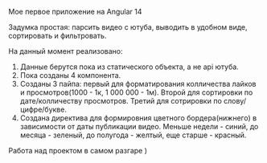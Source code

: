 Мое первое приложение на Angular 14

Задумка простая: парсить видео с ютуба, выводить в удобном виде, сортировать и фильтровать.

На данный момент реализовано:

1. Данные берутся пока из статического объекта, а не api ютуба.
2. Пока созданы 4 компонента.
3. Созданы 3 пайпа: первый для форматирования колличества лайков и просмотров(1000 - 1к, 1 000 000 - 1м). Второй для сортировки по дате/колличеству просмотров. Третий для сотрировки по слову/цифре/букве.
4. Создана директива для формировния цветного бордера(нижнего) в зависимости от даты публикации видео. Меньше недели - синий, до месяца - зеленый, до полугода - желтый, еще старше - красный.

Работа над проектом в самом разгаре )
